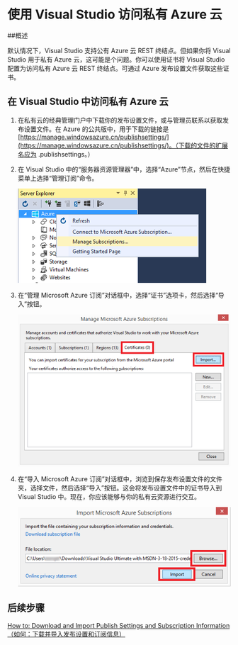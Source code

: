 <properties 
   pageTitle="使用 Visual Studio 访问私有 Azure 云 | Azure"
   description="了解如何通过使用 Visual Studio 访问私有云资源。"
   services="visual-studio-online"
   documentationCenter="na"
   authors="TomArcher"
   manager="douge"
   editor="" />
<tags 
   ms.service="multiple"
   ms.date="05/08/2016"
   wacn.date="05/23/2016" />

# 使用 Visual Studio 访问私有 Azure 云

##概述

默认情况下，Visual Studio 支持公有 Azure 云 REST 终结点。但如果你将 Visual Studio 用于私有 Azure 云，这可能是个问题。你可以使用证书将 Visual Studio 配置为访问私有 Azure 云 REST 终结点。可通过 Azure 发布设置文件获取这些证书。

## 在 Visual Studio 中访问私有 Azure 云

1. 在私有云的经典管理门户中下载你的发布设置文件，或与管理员联系以获取发布设置文件。在 Azure 的公共版中，用于下载的链接是 [https://manage.windowsazure.cn/publishsettings/](https://manage.windowsazure.cn/publishsettings/)。（下载的文件的扩展名应为 .publishsettings。）

1. 在 Visual Studio 中的“服务器资源管理器”中，选择“Azure”节点，然后在快捷菜单上选择“管理订阅”命令。

    ![管理订阅命令](./media/vs-azure-tools-access-private-azure-clouds-with-visual-studio/IC790778.png)

1. 在“管理 Microsoft Azure 订阅”对话框中，选择“证书”选项卡，然后选择“导入”按钮。

    ![导入 Azure 证书](./media/vs-azure-tools-access-private-azure-clouds-with-visual-studio/IC790779.png)

1. 在“导入 Microsoft Azure 订阅”对话框中，浏览到保存发布设置文件的文件夹，选择文件，然后选择“导入”按钮。这会将发布设置文件中的证书导入到 Visual Studio 中。现在，你应该能够与你的私有云资源进行交互。

    ![导入发布设置](./media/vs-azure-tools-access-private-azure-clouds-with-visual-studio/IC790780.png)

## 后续步骤

[How to: Download and Import Publish Settings and Subscription Information（如何：下载并导入发布设置和订阅信息）](https://msdn.microsoft.com/zh-cn/library/dn385850(v=nav.70).aspx)


<!---HONumber=Mooncake_0516_2016-->
